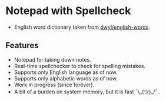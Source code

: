 # Notepad with Spellcheck

- English word dictionary taken from [dwyl/english-words](https://github.com/dwyl/english-words).

## Features

- Notepad for taking down notes.
- Real-time spellchecker to check for spelling mistakes.
- Supports only English language as of now.
- Supports only alphabetic words as of now.
- Work in progress (since forever).
- A bit of a burden on system memory, but it is fast ¯\\\_(ツ)_/¯   .
